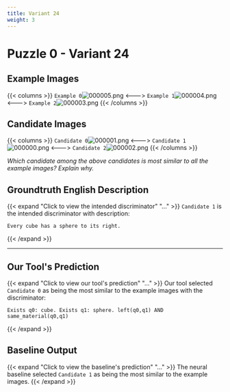 ```yaml
---
title: Variant 24
weight: 3
---
```


# Puzzle 0 - Variant 24

## Example Images
{{< columns >}}
`Example 0`![000005.png](/clevr-variants/apocope/fovariant-24/render/images/CLEVR_val_000005.png)
<--->
`Example 1`![000004.png](/clevr-variants/apocope/fovariant-24/render/images/CLEVR_val_000004.png)
<--->
`Example 2`![000003.png](/clevr-variants/apocope/fovariant-24/render/images/CLEVR_val_000003.png)
{{< /columns >}}

## Candidate Images
{{< columns >}}
`Candidate 0`![000001.png](/clevr-variants/apocope/fovariant-24/render/images/CLEVR_val_000001.png)
<--->
`Candidate 1`![000000.png](/clevr-variants/apocope/fovariant-24/render/images/CLEVR_val_000000.png)
<--->
`Candidate 2`![000002.png](/clevr-variants/apocope/fovariant-24/render/images/CLEVR_val_000002.png)
{{< /columns >}}

*Which candidate among the above candidates is most similar to all the example images? Explain why.*

## Groundtruth English Description

{{< expand "Click to view the intended discriminator" "..." >}}
`Candidate 1` is the intended discriminator with description:
```plaintext 
Every cube has a sphere to its right.
```
{{< /expand >}}

---



## Our Tool's Prediction

{{< expand "Click to view our tool's prediction" "..." >}}
Our tool selected `Candidate 0` as being the most similar to the example images with the discriminator:
```plaintext
Exists q0: cube. Exists q1: sphere. left(q0,q1) AND same_material(q0,q1)
```
{{< /expand >}}



## Baseline Output

{{< expand "Click to view the baseline's prediction" "..." >}}
The neural baseline selected `Candidate 1` as being the most similar to the example images.
{{< /expand >}}

